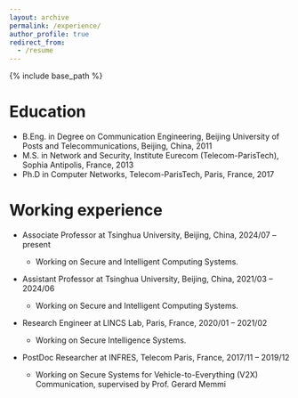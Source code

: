 ```yaml
---
layout: archive
permalink: /experience/
author_profile: true
redirect_from:
  - /resume
---
```


{% include base_path %}

Education
======
* B.Eng. in Degree on Communication Engineering, Beijing University of Posts and Telecommunications, Beijing, China, 2011
* M.S. in Network and Security, Institute Eurecom (Telecom-ParisTech), Sophia Antipolis, France, 2013
* Ph.D in Computer Networks, Telecom-ParisTech, Paris, France, 2017

Working experience
======
* Associate Professor at Tsinghua University, Beijing, China, 2024/07 – present 
  * Working on Secure and Intelligent Computing Systems.

* Assistant Professor at Tsinghua University, Beijing, China, 2021/03 – 2024/06
  * Working on Secure and Intelligent Computing Systems.

* Research Engineer at LINCS Lab, Paris, France, 2020/01 – 2021/02 
  * Working on Secure Intelligence Systems.

* PostDoc Researcher at INFRES, Telecom Paris, France, 2017/11 – 2019/12 
  * Working on Secure Systems for Vehicle-to-Everything (V2X) Communication, supervised by Prof. Gerard Memmi
